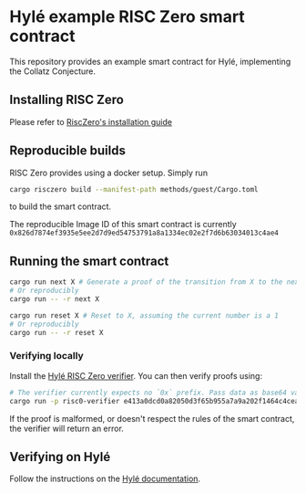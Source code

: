 # Hylé example RISC Zero smart contract

This repository provides an example smart contract for Hylé, implementing the Collatz Conjecture.

## Installing RISC Zero

Please refer to [RiscZero's installation guide](https://dev.risczero.com/api/zkvm/install)

## Reproducible builds

RISC Zero provides using a docker setup. Simply run

```bash
cargo risczero build --manifest-path methods/guest/Cargo.toml
```

to build the smart contract.

The reproducible Image ID of this smart contract is currently `0x826d7874ef3935e5ee2d7d9ed54753791a8a1334ec02e2f7d6b63034013c4ae4`

## Running the smart contract

```bash
cargo run next X # Generate a proof of the transition from X to the next number in the collatz conjecture
# Or reproducibly
cargo run -- -r next X
```

```bash
cargo run reset X # Reset to X, assuming the current number is a 1
# Or reproducibly
cargo run -- -r reset X
```

### Verifying locally

Install the [Hylé RISC Zero verifier](https://github.com/Hyle-org/hyle).
You can then verify proofs using:

```sh
# The verifier currently expects no `0x` prefix. Pass data as base64 values.
cargo run -p risc0-verifier e413a0dcd0a82050d3f65b955a7a9a202f1464c4ceae4beea914ac8a13079f5d [path_to_proof] [initial_state] [final_state]
```

If the proof is malformed, or doesn't respect the rules of the smart contract, the verifier will return an error.

## Verifying on Hylé

Follow the instructions on the [Hylé documentation](https://docs.hyle.eu).
